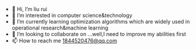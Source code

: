 - 👋 Hi, I’m liu rui
- 👀 I’m interested in computer science&technology
- 🌱 I’m currently learning optimization algorithms which are widely used in operational research&machine learning
- 💞️ I’m looking to collaborate on ...well,I need to improve my abilities first
- 📫 How to reach me 1844520476@qq.com

<!---
1844520476/1844520476 is a ✨ special ✨ repository because its `README.md` (this file) appears on your GitHub profile.
You can click the Preview link to take a look at your changes.
--->
